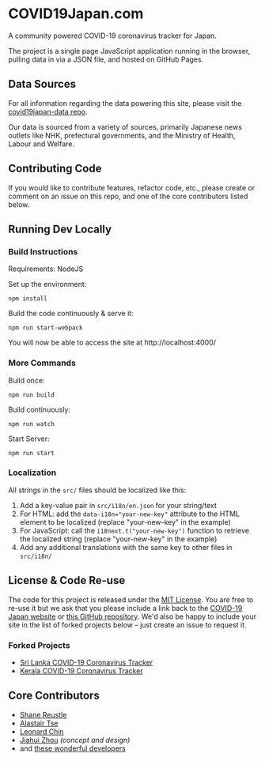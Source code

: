 # COVID19Japan.com

A community powered COVID-19 coronavirus tracker for Japan.

The project is a single page JavaScript application running in the browser, pulling data in via a JSON file, and hosted on GitHub Pages.


## Data Sources

For all information regarding the data powering this site, please visit the [covid19japan-data repo](https://github.com/reustle/covid19japan-data/).

Our data is sourced from a variety of sources, primarily Japanese news outlets like NHK, prefectural governments, and the Ministry of Health, Labour and Welfare.


## Contributing Code

If you would like to contribute features, refactor code, etc., please create or comment on an issue on this repo, and one of the core contributors listed below.


## Running Dev Locally

### Build Instructions

Requirements: NodeJS

Set up the environment:

```
npm install
```

Build the code continuously & serve it:
```
npm run start-webpack
```

You will now be able to access the site at http://localhost:4000/


### More Commands

Build once:

```
npm run build
```

Build continuously:

```
npm run watch
```

Start Server:

```
npm run start
```


### Localization

All strings in the `src/` files should be localized like this:

1. Add a key-value pair in `src/i18n/en.json` for your string/text
2. For HTML: add the `data-i18n="your-new-key"` attribute to the HTML element to be localized (replace "your-new-key" in the example)
3. For JavaScript: call the `i18next.t("your-new-key")` function to retrieve the localized string (replace "your-new-key" in the example)
4. Add any additional translations with the same key to other files in `src/i18n/`


## License & Code Re-use

The code for this project is released under the [MIT License](LICENSE). You are free to re-use it but we ask that you please include a link back to the [COVID-19 Japan website](https://covid19japan.com/) or [this GitHub repository](https://github.com/reustle/covid19japan). We'd also be happy to include your site in the list of forked projects below – just create an issue to request it.


### Forked Projects

- [Sri Lanka COVID-19 Coronavirus Tracker](https://covidsl.com)
- [Kerala COVID-19 Coronavirus Tracker](https://covid19kerala.info)


## Core Contributors

- [Shane Reustle](https://reustle.org)
- [Alastair Tse](https://github.com/liquidx)
- [Leonard Chin](https://github.com/l15n)
- [Jiahui Zhou](https://jiahuizhou.design/) *(concept and design)*
- and [these wonderful developers](https://github.com/reustle/covid19japan/graphs/contributors)

